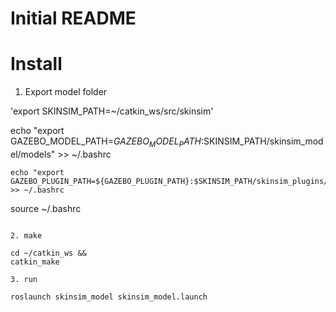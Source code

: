 # Initial README

# Install

1. Export model folder

'export SKINSIM_PATH=~/catkin_ws/src/skinsim'

echo "export GAZEBO_MODEL_PATH=$GAZEBO_MODEL_PATH:$SKINSIM_PATH/skinsim_model/models" >> ~/.bashrc
```
echo "export GAZEBO_PLUGIN_PATH=${GAZEBO_PLUGIN_PATH}:$SKINSIM_PATH/skinsim_plugins/build" >> ~/.bashrc
```
source ~/.bashrc
```

2. make

cd ~/catkin_ws &&
catkin_make

3. run

roslaunch skinsim_model skinsim_model.launch
